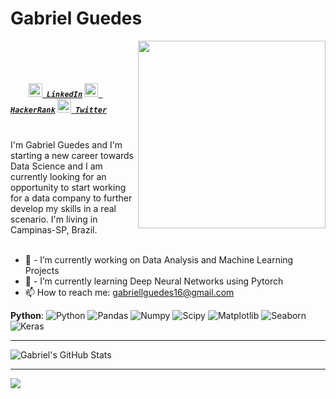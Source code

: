 # Gabriel Guedes
<img align = "right" src="https://media4.giphy.com/media/xTiIzJSKB4l7xTouE8/giphy.gif?cid=ecf05e47bvstufr8gnn94iqqxsjd4wx4tnsep1le0omh5h76&rid=giphy.gif&ct=g" width="300px"/>
<br><br>

<h5 align="left">
  <code>
    <a href="https://www.linkedin.com/in/gabriel-guedes-6b557785/" title="LinkedIn"><img width="22" src="https://github.com/zumrudu-anka/zumrudu-anka/blob/master/images/linkedin.svg"> LinkedIn</a></code>
  <code><a href="https://www.hackerrank.com/gabriellguedes16" title="HackerRank Profile"><img width="22" src="https://github.com/zumrudu-anka/zumrudu-anka/blob/master/images/hackerrank.png"> HackerRank</a></code>
  <code><a href="https://twitter.com/GrabielGuedes" title="Twitter"><img width="22" src="https://user-images.githubusercontent.com/75858458/163425318-d13884d9-3796-4c77-8016-59f714ae5af1.png"> Twitter</a></code>
</h5>
<br>
I'm Gabriel Guedes and I'm starting a new career towards Data Science and I am currently looking for an opportunity to start working for a data company to further develop my skills in a real scenario. I'm living in Campinas-SP, Brazil.
<br><br>

- 🔭 - I’m currently working on Data Analysis and Machine Learning Projects 
- 🌱 - I’m currently learning Deep Neural Networks using Pytorch
- 📫 How to reach me: gabriellguedes16@gmail.com

 **Python**:
  ![Python](https://img.shields.io/badge/Python-%20-yellow?style=flat&logo=Python)
  ![Pandas](https://img.shields.io/badge/-Pandas-150458?style=flat&logo=Pandas)
  ![Numpy](https://img.shields.io/badge/Numpy-%20-orange?style=flat&logo=Numpy&logoColor=white)
  ![Scipy](https://img.shields.io/badge/-Scipy-blue?style=flat&logo=Scipy&logoColor=white)
  ![Matplotlib](https://img.shields.io/badge/-Matplotlib-black?style=flat&logo=Matplotlib&logoColor=white)
  ![Seaborn](https://img.shields.io/badge/Seaborn-%20-red?style=flat&logo=Matplotlib&logoColor=white)
  ![Keras](https://img.shields.io/badge/-Keras-D00000?style=flat&logo=Keras?style=flat&logo=tensorflow)

----

<img src="https://github-readme-stats.vercel.app/api?username=GabrielG16&&show_icons=true&theme=radical&line_height=27&v=5" alt="Gabriel's GitHub Stats" />


---
<a href="https://github.com/GabrielG16">
  <img src="https://github-readme-stats.vercel.app/api/top-langs/?username=GabrielG16&theme=radical&hide=glsl,python" />
</a>

<!--
**GabrielG16/GabrielG16** is a ✨ _special_ ✨ repository because its `README.md` (this file) appears on your GitHub profile.

Here are some ideas to get you started:

- 🔭 I’m currently working on ...
- 🌱 I’m currently learning ...
- 👯 I’m looking to collaborate on ...
- 🤔 I’m looking for help with ...
- 💬 Ask me about ...
- 📫 How to reach me: ...
- 😄 Pronouns: ...
- ⚡ Fun fact: ...
-->
